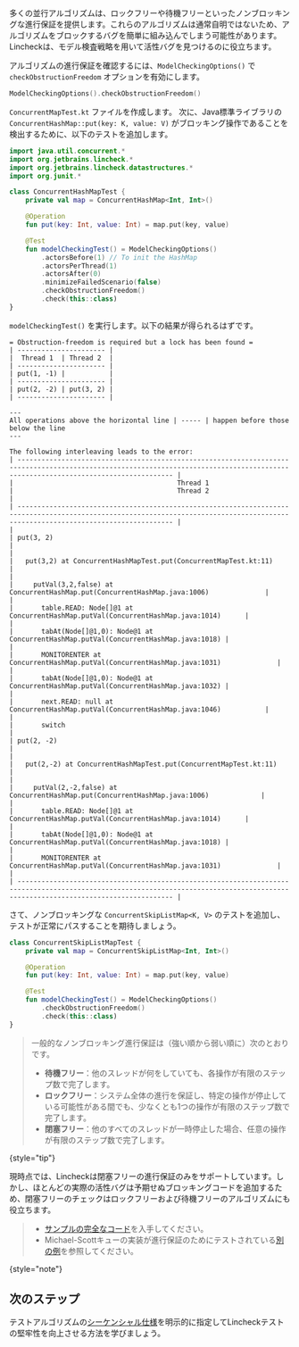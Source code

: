 [//]: # (title: 進行保証)

多くの並行アルゴリズムは、ロックフリーや待機フリーといったノンブロッキングな進行保証を提供します。これらのアルゴリズムは通常自明ではないため、アルゴリズムをブロックするバグを簡単に組み込んでしまう可能性があります。Lincheckは、モデル検査戦略を用いて活性バグを見つけるのに役立ちます。

アルゴリズムの進行保証を確認するには、`ModelCheckingOptions()` で `checkObstructionFreedom` オプションを有効にします。

```kotlin
ModelCheckingOptions().checkObstructionFreedom()
```

`ConcurrentMapTest.kt` ファイルを作成します。
次に、Java標準ライブラリの `ConcurrentHashMap::put(key: K, value: V)` がブロッキング操作であることを検出するために、以下のテストを追加します。

```kotlin
import java.util.concurrent.*
import org.jetbrains.lincheck.*
import org.jetbrains.lincheck.datastructures.*
import org.junit.*

class ConcurrentHashMapTest {
    private val map = ConcurrentHashMap<Int, Int>()

    @Operation
    fun put(key: Int, value: Int) = map.put(key, value)

    @Test
    fun modelCheckingTest() = ModelCheckingOptions()
        .actorsBefore(1) // To init the HashMap
        .actorsPerThread(1)
        .actorsAfter(0)
        .minimizeFailedScenario(false)
        .checkObstructionFreedom()
        .check(this::class)
}
```

`modelCheckingTest()` を実行します。以下の結果が得られるはずです。

```text
= Obstruction-freedom is required but a lock has been found =
| ---------------------- |
|  Thread 1  | Thread 2  |
| ---------------------- |
| put(1, -1) |           |
| ---------------------- |
| put(2, -2) | put(3, 2) |
| ---------------------- |

---
All operations above the horizontal line | ----- | happen before those below the line
---

The following interleaving leads to the error:
| ----------------------------------------------------------------------------------------------------------------------------------------------------------------------------------- |
|                                         Thread 1                                         |                                         Thread 2                                         |
| ----------------------------------------------------------------------------------------------------------------------------------------------------------------------------------- |
|                                                                                          | put(3, 2)                                                                                |
|                                                                                          |   put(3,2) at ConcurrentHashMapTest.put(ConcurrentMapTest.kt:11)                         |
|                                                                                          |     putVal(3,2,false) at ConcurrentHashMap.put(ConcurrentHashMap.java:1006)              |
|                                                                                          |       table.READ: Node[]@1 at ConcurrentHashMap.putVal(ConcurrentHashMap.java:1014)      |
|                                                                                          |       tabAt(Node[]@1,0): Node@1 at ConcurrentHashMap.putVal(ConcurrentHashMap.java:1018) |
|                                                                                          |       MONITORENTER at ConcurrentHashMap.putVal(ConcurrentHashMap.java:1031)              |
|                                                                                          |       tabAt(Node[]@1,0): Node@1 at ConcurrentHashMap.putVal(ConcurrentHashMap.java:1032) |
|                                                                                          |       next.READ: null at ConcurrentHashMap.putVal(ConcurrentHashMap.java:1046)           |
|                                                                                          |       switch                                                                             |
| put(2, -2)                                                                               |                                                                                          |
|   put(2,-2) at ConcurrentHashMapTest.put(ConcurrentMapTest.kt:11)                        |                                                                                          |
|     putVal(2,-2,false) at ConcurrentHashMap.put(ConcurrentHashMap.java:1006)             |                                                                                          |
|       table.READ: Node[]@1 at ConcurrentHashMap.putVal(ConcurrentHashMap.java:1014)      |                                                                                          |
|       tabAt(Node[]@1,0): Node@1 at ConcurrentHashMap.putVal(ConcurrentHashMap.java:1018) |                                                                                          |
|       MONITORENTER at ConcurrentHashMap.putVal(ConcurrentHashMap.java:1031)              |                                                                                          |
| ----------------------------------------------------------------------------------------------------------------------------------------------------------------------------------- |
```

さて、ノンブロッキングな `ConcurrentSkipListMap<K, V>` のテストを追加し、テストが正常にパスすることを期待しましょう。

```kotlin
class ConcurrentSkipListMapTest {
    private val map = ConcurrentSkipListMap<Int, Int>()

    @Operation
    fun put(key: Int, value: Int) = map.put(key, value)

    @Test
    fun modelCheckingTest() = ModelCheckingOptions()
        .checkObstructionFreedom()
        .check(this::class)
}
```

> 一般的なノンブロッキング進行保証は（強い順から弱い順に）次のとおりです。
>
> *   **待機フリー**：他のスレッドが何をしていても、各操作が有限のステップ数で完了します。
> *   **ロックフリー**：システム全体の進行を保証し、特定の操作が停止している可能性がある間でも、少なくとも1つの操作が有限のステップ数で完了します。
> *   **閉塞フリー**：他のすべてのスレッドが一時停止した場合、任意の操作が有限のステップ数で完了します。
>
{style="tip"}

現時点では、Lincheckは閉塞フリーの進行保証のみをサポートしています。しかし、ほとんどの実際の活性バグは予期せぬブロッキングコードを追加するため、閉塞フリーのチェックはロックフリーおよび待機フリーのアルゴリズムにも役立ちます。

> *   [サンプルの完全なコード](https://github.com/JetBrains/lincheck/blob/master/src/jvm/test-lincheck-integration/org/jetbrains/lincheck_test/guide/ConcurrentMapTest.kt)を入手してください。
> *   Michael-Scottキューの実装が進行保証のためにテストされている[別の例](https://github.com/JetBrains/lincheck/blob/master/src/jvm/test-lincheck-integration/org/jetbrains/lincheck_test/guide/ObstructionFreedomViolationTest.kt)を参照してください。
>
{style="note"}

## 次のステップ

テストアルゴリズムの[シーケンシャル仕様](sequential-specification.md)を明示的に指定してLincheckテストの堅牢性を向上させる方法を学びましょう。